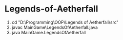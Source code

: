 # Legends-of-Aetherfall

1. cd "D:\Programming\OOP\Legends of Aetherfall\src"
2. javac MainGame\LegendsOfAetherfall.java
3. java MainGame.LegendsOfAetherfall
